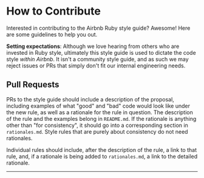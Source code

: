 # How to Contribute

Interested in contributing to the Airbnb Ruby style guide? Awesome! Here are
some guidelines to help you out.

**Setting expectations**: Although we love hearing from others who are invested
in Ruby style, ultimately this style guide is used to dictate the code style
*within Airbnb*. It isn't a community style guide, and as such we may reject
issues or PRs that simply don't fit our internal engineering needs.

## Pull Requests

PRs to the style guide should include a description of the proposal, including
examples of what "good" and "bad" code would look like under the new rule, as
well as a rationale for the rule in question. The description of the rule and
the examples belong in `README.md`. If the rationale is anything other than "for
consistency", it should go into a corresponding section in `rationales.md`.
Style rules that are purely about consistency do not need rationales.

Individual rules should include, after the description of the rule, a link to
that rule, and, if a rationale is being added to `rationales.md`, a link to the
detailed rationale.

-------------------------------------------------------------------------------
